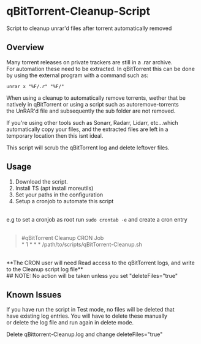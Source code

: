 # qBitTorrent-Cleanup-Script
Script to cleanup unrar'd files after torrent automatically removed



Overview
-------------

Many torrent releases on private trackers are still in a .rar archive.<br />
For automation these need to be extracted. In qBitTorrent this can be done <br />
by using the external program with a command such as:<br />

<code>unrar x "%F/*.r*" "%F/"</code>

When using a cleanup to automatically remove torrents, wether that be<br />
natively in qBitTorrent or using a script such as autoremove-torrents<br />
the UnRAR'd file and subsequently the sub folder are not removed.<br />

If you're using other tools such as Sonarr, Radarr, Lidarr, etc...which<br />
automatically copy your files, and the extracted files are left in a<br />
temporary location then this isnt ideal.<br />

This script will scrub the qBitTorrent log and delete leftover files.

Usage
--------------

1. Download the script.
2. Install TS (apt install moreutils)
3. Set your paths in the configuration
4. Setup a cronjob to automate this script
<br />
e.g to set a cronjob as root run <code>sudo crontab -e</code> and create a cron entry
<br /><br />
<blockquote>
  #qBitTorrent Cleanup CRON Job  
  <br>
  * 1 * * * /path/to/scripts/qBitTorrent-Cleanup.sh  
</blockquote>
<br />
**The CRON user will need Read access to the qBitTorrent logs, and write to the Cleanup script log file**
<br />
## NOTE: No action will be taken unless you set "deleteFiles="true" 

Known Issues
---------------

If you have run the script in Test mode, no files will be deleted that<br />
have existing log entries. You will have to delete these manually<br />
or delete the log file and run again in delete mode.

Delete qBittorrent-Cleanup.log and change deleteFiles="true"
